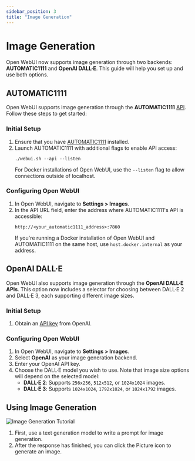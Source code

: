 ```yaml
---
sidebar_position: 3
title: "Image Generation"
---
```


# Image Generation

Open WebUI now supports image generation through two backends: **AUTOMATIC1111** and **OpenAI DALL·E**. This guide will help you set up and use both options.

## AUTOMATIC1111

Open WebUI supports image generation through the **AUTOMATIC1111** [API](https://github.com/AUTOMATIC1111/stable-diffusion-webui/wiki/API). Follow these steps to get started:

### Initial Setup

1. Ensure that you have [AUTOMATIC1111](https://github.com/AUTOMATIC1111/stable-diffusion-webui) installed.
2. Launch AUTOMATIC1111 with additional flags to enable API access:
   ```
   ./webui.sh --api --listen
   ```
   For Docker installations of Open WebUI, use the `--listen` flag to allow connections outside of localhost.

### Configuring Open WebUI

1. In Open WebUI, navigate to **Settings > Images**.
2. In the API URL field, enter the address where AUTOMATIC1111's API is accessible:
   ```
   http://<your_automatic1111_address>:7860
   ```
   If you're running a Docker installation of Open WebUI and AUTOMATIC1111 on the same host, use `host.docker.internal` as your address.

## OpenAI DALL·E

Open WebUI also supports image generation through the **OpenAI DALL·E APIs**. This option now includes a selector for choosing between DALL·E 2 and DALL·E 3, each supporting different image sizes.

### Initial Setup

1. Obtain an [API key](https://platform.openai.com/api-keys) from OpenAI.

### Configuring Open WebUI

1. In Open WebUI, navigate to **Settings > Images**.
2. Select **OpenAI** as your image generation backend.
3. Enter your OpenAI API key.
4. Choose the DALL·E model you wish to use. Note that image size options will depend on the selected model:
   - **DALL·E 2**: Supports `256x256`, `512x512`, or `1024x1024` images.
   - **DALL·E 3**: Supports `1024x1024`, `1792x1024`, or `1024x1792` images.

## Using Image Generation

![Image Generation Tutorial](/img/tutorial_image_generation.png)

1. First, use a text generation model to write a prompt for image generation.
2. After the response has finished, you can click the Picture icon to generate an image.
